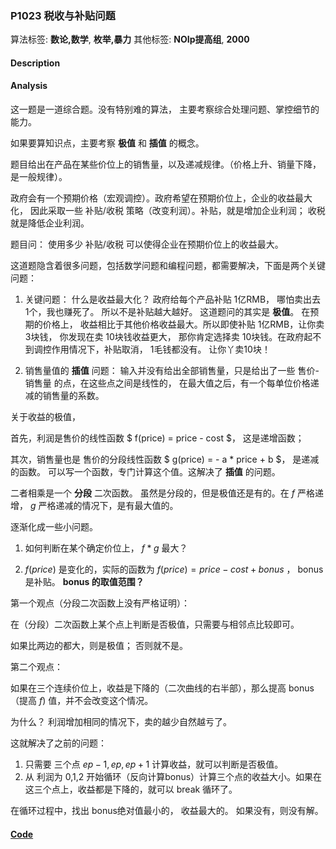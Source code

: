 ### P1023 税收与补贴问题

算法标签: **数论,数学**, **枚举,暴力**
其他标签: **NOIp提高组**, **2000**


#### Description

#### Analysis

这一题是一道综合题。没有特别难的算法， 主要考察综合处理问题、掌控细节的能力。

如果要算知识点，主要考察 **极值** 和 **插值** 的概念。

题目给出在产品在某些价位上的销售量，以及递减规律。（价格上升、销量下降，是一般规律）。

政府会有一个预期价格（宏观调控）。政府希望在预期价位上，企业的收益最大化， 因此采取一些 补贴/收税 策略（改变利润）。补贴，就是增加企业利润； 收税就是降低企业利润。

题目问： 使用多少 补贴/收税 可以使得企业在预期价位上的收益最大。

这道题隐含着很多问题，包括数学问题和编程问题，都需要解决，下面是两个关键问题：

1. 关键问题： 什么是收益最大化？ 政府给每个产品补贴 1亿RMB， 哪怕卖出去 1个，我也赚死了。 所以不是补贴越大越好。 这道题问的其实是 **极值**。 在预期的价格上， 收益相比于其他价格收益最大。所以即使补贴 1亿RMB，让你卖 3块钱， 你发现在卖 10块钱收益更大， 那你肯定选择卖 10块钱。在政府起不到调控作用情况下，补贴取消， 1毛钱都没有。 让你丫卖10块！

2. 销售量值的 **插值** 问题： 输入并没有给出全部销售量，只是给出了一些 售价-销售量 的点，在这些点之间是线性的， 在最大值之后，有一个每单位价格递减的销售量的系数。


关于收益的极值，

首先，利润是售价的线性函数 $ f(price) = price - cost $， 这是递增函数；

其次，销售量也是 售价的分段线性函数 $ g(price) = - a * price + b $， 是递减的函数。 可以写一个函数，专门计算这个值。这解决了 **插值** 的问题。

二者相乘是一个 **分段** 二次函数。 虽然是分段的，但是极值还是有的。在 $f$ 严格递增， $g$ 严格递减的情况下，是有最大值的。

逐渐化成一些小问题。

1. 如何判断在某个确定价位上， $f * g$ 最大？

2. $f(price)$ 是变化的，实际的函数为 $f(price) = price - cost + bonus$ ， bonus 是补贴。 **bonus 的取值范围？**


第一个观点（分段二次函数上没有严格证明）：

在（分段）二次函数上某个点上判断是否极值，只需要与相邻点比较即可。

如果比两边的都大，则是极值； 否则就不是。

第二个观点：

如果在三个连续价位上，收益是下降的（二次曲线的右半部），那么提高 bonus（提高 $f$) 值，并不会改变这个情况。

为什么？ 利润增加相同的情况下，卖的越少自然越亏了。


这就解决了之前的问题：

1. 只需要 三个点 $ep -1, ep, ep + 1$ 计算收益，就可以判断是否极值。
2. 从 利润为 0,1,2 开始循环（反向计算bonus）计算三个点的收益大小。如果在这三个点上，收益都是下降的，就可以 break 循环了。

在循环过程中，找出 bonus绝对值最小的， 收益最大的。 如果没有，则没有解。


#### [Code](../cpp/p1023.cpp)
